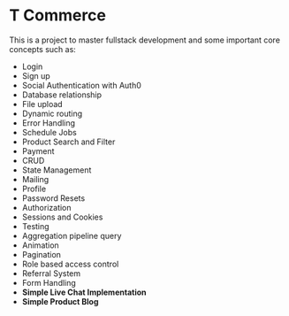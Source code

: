 # T Commerce

This is a project to master fullstack development and some important core concepts such as:

- Login
- Sign up
- Social Authentication with Auth0
- Database relationship
- File upload
- Dynamic routing
- Error Handling
- Schedule Jobs
- Product Search and Filter
- Payment
- CRUD
- State Management
- Mailing
- Profile
- Password Resets
- Authorization
- Sessions and Cookies
- Testing
- Aggregation pipeline query
- Animation
- Pagination
- Role based access control
- Referral System
- Form Handling
- **Simple Live Chat Implementation**
- **Simple Product Blog**
